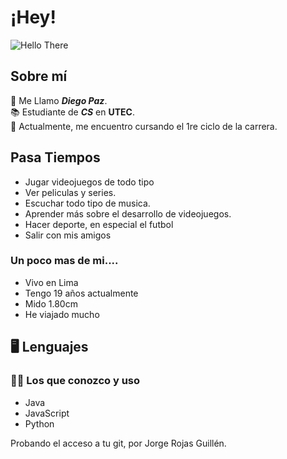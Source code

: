 # ¡Hey!

![Hello There](https://c.tenor.com/VH_cXmep1fIAAAAM/hello-rainbow-colors.gif)

## Sobre mí

:wave: Me Llamo ***Diego Paz***. </br>
:books: Estudiante de ***CS*** en **UTEC**. </br>
:open_file_folder: Actualmente, me encuentro cursando el 1re ciclo de la carrera. </br>

## Pasa Tiempos

* Jugar videojuegos de todo tipo
* Ver peliculas y series.
* Escuchar todo tipo de musica.
* Aprender más sobre el desarrollo de videojuegos.
* Hacer deporte, en especial el futbol
* Salir con mis amigos

### Un poco mas de mi....

* Vivo en Lima
* Tengo 19 años actualmente
* Mido 1.80cm
* He viajado mucho

## :desktop_computer: Lenguajes

### :man_technologist: Los que conozco y uso

* Java
* JavaScript
* Python



























Probando el acceso a tu git, por Jorge Rojas Guillén.
